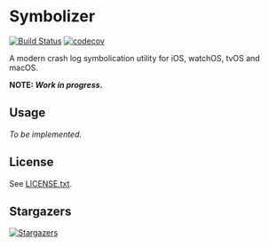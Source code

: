 # Symbolizer

[![Build Status](https://travis-ci.org/Didstopia/symbolizer.svg?branch=master)](https://travis-ci.org/Didstopia/symbolizer)
[![codecov](https://codecov.io/gh/Didstopia/symbolizer/branch/master/graph/badge.svg)](https://codecov.io/gh/Didstopia/symbolizer)

A modern crash log symbolication utility for iOS, watchOS, tvOS and macOS.

**NOTE: _Work in progress._**

## Usage

_To be implemented._

## License

See [LICENSE.txt](LICENSE.txt).

## Stargazers

[![Stargazers](https://starcharts.herokuapp.com/Didstopia/symbolizer.svg)](https://starcharts.herokuapp.com/Didstopia/symbolizer)

